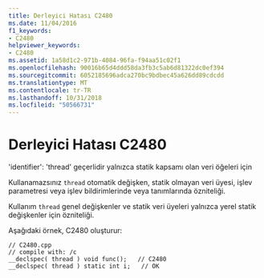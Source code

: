 ```yaml
---
title: Derleyici Hatası C2480
ms.date: 11/04/2016
f1_keywords:
- C2480
helpviewer_keywords:
- C2480
ms.assetid: 1a58d1c2-971b-4084-96fa-f94aa51c02f1
ms.openlocfilehash: 90016b65d4ddd58da3fb3c5ab6d81322dc0ef394
ms.sourcegitcommit: 6052185696adca270bc9bdbec45a626dd89cdcdd
ms.translationtype: MT
ms.contentlocale: tr-TR
ms.lasthandoff: 10/31/2018
ms.locfileid: "50566731"
---
```

# <a name="compiler-error-c2480"></a>Derleyici Hatası C2480

'identifier': 'thread' geçerlidir yalnızca statik kapsamı olan veri öğeleri için

Kullanamazsınız `thread` otomatik değişken, statik olmayan veri üyesi, işlev parametresi veya işlev bildirimlerinde veya tanımlarında özniteliği.

Kullanım `thread` genel değişkenler ve statik veri üyeleri yalnızca yerel statik değişkenler için özniteliği.

Aşağıdaki örnek, C2480 oluşturur:

```
// C2480.cpp
// compile with: /c
__declspec( thread ) void func();   // C2480
__declspec( thread ) static int i;   // OK
```